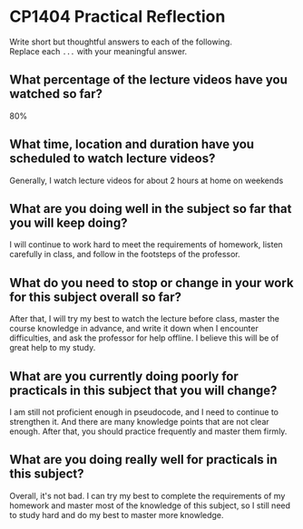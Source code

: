# CP1404 Practical Reflection

Write short but thoughtful answers to each of the following.  
Replace each `...` with your meaningful answer.

## What percentage of the lecture videos have you watched so far?

80%

## What time, location and duration have you scheduled to watch lecture videos?

Generally, I watch lecture videos for about 2 hours at home on weekends

## What are you doing well in the subject so far that you will keep doing?

I will continue to work hard to meet the requirements of homework, listen carefully in class, and follow in the footsteps of the professor.

## What do you need to stop or change in your work for this subject overall so far?

After that, I will try my best to watch the lecture before class, master the course knowledge in advance, and write it down when I encounter difficulties, and ask the professor for help offline. I believe this will be of great help to my study.

## What are you currently doing poorly for practicals in this subject that you will change?

I am still not proficient enough in pseudocode, and I need to continue to strengthen it. And there are many knowledge points that are not clear enough. After that, you should practice frequently and master them firmly.

## What are you doing really well for practicals in this subject?

Overall, it's not bad. I can try my best to complete the requirements of my homework and master most of the knowledge of this subject, so I still need to study hard and do my best to master more knowledge.
